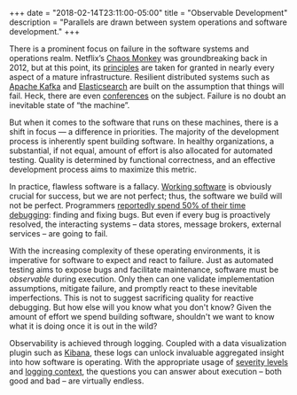 +++
date = "2018-02-14T23:11:00-05:00"
title = "Observable Development"
description = "Parallels are drawn between system operations and software development."
+++

There is a prominent focus on failure in the software systems and operations realm. Netflix’s [Chaos Monkey](https://netflix.github.io/chaosmonkey/) was groundbreaking back in 2012, but at this point, its [principles](http://principlesofchaos.org/) are taken for granted in nearly every aspect of a mature infrastructure. Resilient distributed systems such as [Apache Kafka](https://kafka.apache.org/) and [Elasticsearch](https://www.elastic.co/products/elasticsearch) are built on the assumption that things will fail. Heck, there are even [conferences](https://uptime.events/) on the subject. Failure is no doubt an inevitable state of “the machine”.

But when it comes to the software that runs on these machines, there is a shift in focus — a difference in priorities. The majority of the development process is inherently spent building software. In healthy organizations, a substantial, if not equal, amount of effort is also allocated for automated testing. Quality is determined by functional correctness, and an effective development process aims to maximize this metric.

In practice, flawless software is a fallacy. [Working software](http://agilemanifesto.org/principles.html) is obviously crucial for success, but we are not perfect; thus, the software we build will not be perfect. Programmers [reportedly spend 50% of their time debugging](https://www.roguewave.com/company/news/2013/university-of-cambridge-reverse-debugging-study): finding and fixing bugs. But even if every bug is proactively resolved, the interacting systems – data stores, message brokers, external services – are going to fail.

With the increasing complexity of these operating environments, it is imperative for software to expect and react to failure. Just as automated testing aims to expose bugs and facilitate maintenance, software must be *observable* during execution. Only then can one validate implementation assumptions, mitigate failure, and promptly react to these inevitable imperfections. This is not to suggest sacrificing quality for reactive debugging. But how else will you know what you don't know? Given the amount of effort we spend building software, shouldn't we want to know what it is doing once it is out in the wild?

Observability is achieved through logging. Coupled with a data visualization plugin such as [Kibana](https://www.elastic.co/products/kibana), these logs can unlock invaluable aggregated insight into how software is operating. With the appropriate usage of [severity levels](https://en.wikipedia.org/wiki/Syslog#Severity_level) and [logging context](https://www.loggly.com/blog/logging-tips-for-power-users-contextual-logging/), the questions you can answer about execution – both good and bad – are virtually endless.
